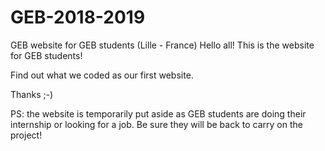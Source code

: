 # GEB-2018-2019
GEB website for GEB students (Lille - France)
Hello all! This is the website for GEB students!

Find out what we coded as our first website.

Thanks ;-)

PS: the website is temporarily put aside as GEB students are doing their internship or looking for a job. Be sure they will be back to carry on the project!
